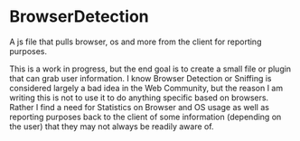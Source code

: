 BrowserDetection
================

A js file that pulls browser, os and more from the client for reporting purposes.

This is a work in progress, but the end goal is to create a small file or plugin that can grab user information.
I know Browser Detection or Sniffing is considered largely a bad idea in the Web Community, but the reason I am writing this is not to use it to do anything specific based on browsers.  Rather I find a need for Statistics on Browser and OS usage as well as reporting purposes back to the client of some information (depending on the user) that they may not always be readily aware of.
